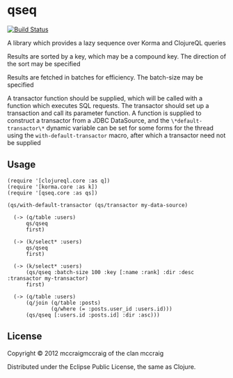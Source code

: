 # qseq

[![Build Status](https://secure.travis-ci.org/mccraigmccraig/qseq.png)](http://travis-ci.org/mccraigmccraig/qseq)

A library which provides a lazy sequence over Korma and ClojureQL queries

Results are sorted by a key, which may be a compound key. The direction of the sort may be specified

Results are fetched in batches for efficiency. The batch-size may be specified

A transactor function should be supplied, which will be called with a function which executes SQL requests. The
transactor should set up a transaction and call its parameter function. A function is supplied to construct a
transactor from a JDBC DataSource, and the `\*default-transactor\*` dynamic variable can be set for some forms for
the thread using the `with-default-transactor` macro, after which a transactor need not be supplied

## Usage

    (require '[clojureql.core :as q])
    (require '[korma.core :as k])
    (require '[qseq.core :as qs])

    (qs/with-default-transactor (qs/transactor my-data-source)

      (-> (q/table :users)
          qs/qseq
          first)

      (-> (k/select* :users)
          qs/qseq
          first)

      (-> (k/select* :users)
          (qs/qseq :batch-size 100 :key [:name :rank] :dir :desc :transactor my-transactor)
          first)

      (-> (q/table :users)
          (q/join (q/table :posts)
                  (q/where (= :posts.user_id :users.id)))
          (qs/qseq [:users.id :posts.id] :dir :asc)))

## License

Copyright © 2012 mccraigmccraig of the clan mccraig

Distributed under the Eclipse Public License, the same as Clojure.

